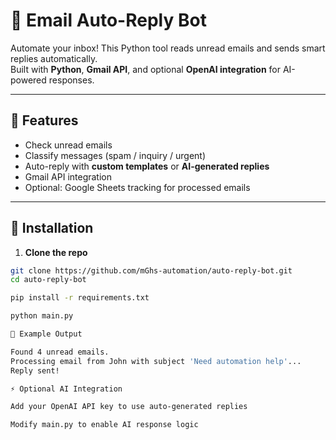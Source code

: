 # 📧 Email Auto-Reply Bot

Automate your inbox! This Python tool reads unread emails and sends smart replies automatically.  
Built with **Python**, **Gmail API**, and optional **OpenAI integration** for AI-powered responses.

---

## 🔧 Features
- Check unread emails
- Classify messages (spam / inquiry / urgent)
- Auto-reply with **custom templates** or **AI-generated replies**
- Gmail API integration
- Optional: Google Sheets tracking for processed emails

---

## 🚀 Installation

1. **Clone the repo**
```bash
git clone https://github.com/mGhs-automation/auto-reply-bot.git
cd auto-reply-bot

pip install -r requirements.txt

python main.py

📂 Example Output

Found 4 unread emails.
Processing email from John with subject 'Need automation help'...
Reply sent!

⚡ Optional AI Integration

Add your OpenAI API key to use auto-generated replies

Modify main.py to enable AI response logic